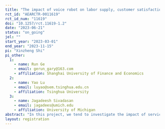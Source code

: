 ```yaml
---
title: "The impact of voice robot on labor supply, customer satisfaction, and firm performance"
rct_id: "AEARCTR-0011619"
rct_id_num: "11619"
doi: "10.1257/rct.11619-1.2"
date: "2023-06-21"
status: "on_going"
jel: ""
start_year: "2023-03-01"
end_year: "2023-11-15"
pi: "Xinzheng Shi"
pi_other:
  1:
    - name: Run Ge
    - email: gerun_gary@163.com
    - affiliation: Shanghai University of Finance and Economics
  2:
    - name: Yao Lu
    - email: luyao@sem.tsinghua.edu.cn
    - affiliation: Tsinghua University
  3:
    - name: Jagadeesh Sivadasan
    - email: jagadees@umich.edu
    - affiliation: University of Michigan
abstract: "In this project, we tend to investigate the impact of service robot on employee's labor supply, customers' satisfaction, as well as firm performance. We conduct the RCT in a hotel in Shanghai, China. We randomly select roughly 50% of the rooms in this hotel, and then we intall a voice robot in the room. This voice robot can finish many tasks which the customers used to rely on the help from hotel staffs. We already started to collect relevant data before the installment of the voice robot. We will also plan to collect data after the installment of the voice robot. Using the detailed data we collect, we can then investigate the impact of the voice robot on different outcome variables. "
layout: registration
---
```


